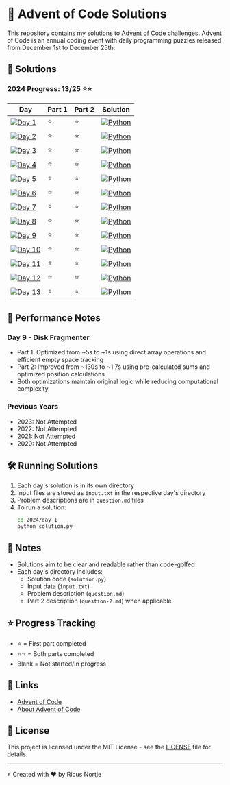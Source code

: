 # 🎄 Advent of Code Solutions

This repository contains my solutions to [Advent of Code](https://adventofcode.com/) challenges. Advent of Code is an annual coding event with daily programming puzzles released from December 1st to December 25th.

## 🚀 Solutions

### 2024 Progress: 13/25 ⭐⭐

| Day | Part 1 | Part 2 | Solution |
|-----|--------|--------|----------|
| [![Day 1](https://img.shields.io/badge/Day%201-Historian%20Hysteria-blue)](2024/day-1/question.md) | ⭐ | ⭐ | [![Python](https://img.shields.io/badge/Python-blue?logo=python&logoColor=white)](2024/day-1/solution.py) |
| [![Day 2](https://img.shields.io/badge/Day%202-Red--Nosed%20Reports-blue)](2024/day-2/question.md) | ⭐ | ⭐ | [![Python](https://img.shields.io/badge/Python-blue?logo=python&logoColor=white)](2024/day-2/solution.py) |
| [![Day 3](https://img.shields.io/badge/Day%203-Mull%20It%20Over-blue)](2024/day-3/question.md) | ⭐ | ⭐ | [![Python](https://img.shields.io/badge/Python-blue?logo=python&logoColor=white)](2024/day-3/solution.py) |
| [![Day 4](https://img.shields.io/badge/Day%204-Ceres%20Search-blue)](2024/day-4/question.md) | ⭐ | ⭐ | [![Python](https://img.shields.io/badge/Python-blue?logo=python&logoColor=white)](2024/day-4/solution.py) |
| [![Day 5](https://img.shields.io/badge/Day%205-Print%20Queue-blue)](2024/day-5/question.md) | ⭐ | ⭐ | [![Python](https://img.shields.io/badge/Python-blue?logo=python&logoColor=white)](2024/day-5/solution.py) |
| [![Day 6](https://img.shields.io/badge/Day%206-Guard%20Gallivant-blue)](2024/day-6/question.md) | ⭐ | ⭐ | [![Python](https://img.shields.io/badge/Python-blue?logo=python&logoColor=white)](2024/day-6/solution.py) |
| [![Day 7](https://img.shields.io/badge/Day%207-Bridge%20Repair-blue)](2024/day-7/question.md) | ⭐ | ⭐ | [![Python](https://img.shields.io/badge/Python-blue?logo=python&logoColor=white)](2024/day-7/solution.py) |
| [![Day 8](https://img.shields.io/badge/Day%208-Resonant%20Collinearity-blue)](2024/day-8/question.md) | ⭐ | ⭐ | [![Python](https://img.shields.io/badge/Python-blue?logo=python&logoColor=white)](2024/day-8/solution.py) |
| [![Day 9](https://img.shields.io/badge/Day%209-Disk%20Fragmenter-blue)](2024/day-9/question.md) | ⭐ | ⭐ | [![Python](https://img.shields.io/badge/Python-blue?logo=python&logoColor=white)](2024/day-9/solution.py) |
| [![Day 10](https://img.shields.io/badge/Day%2010-Hoof%20It-blue)](2024/day-10/question.md) | ⭐ | ⭐ | [![Python](https://img.shields.io/badge/Python-blue?logo=python&logoColor=white)](2024/day-10/solution.py) |
| [![Day 11](https://img.shields.io/badge/Day%2011-Plutonian%20Pebbles-blue)](2024/day-11/question.md) | ⭐ | ⭐ | [![Python](https://img.shields.io/badge/Python-blue?logo=python&logoColor=white)](2024/day-11/solution.py) |
| [![Day 12](https://img.shields.io/badge/Day%2012-Garden%20Groups-blue)](2024/day-12/question.md) | ⭐ | ⭐ | [![Python](https://img.shields.io/badge/Python-blue?logo=python&logoColor=white)](2024/day-12/solution.py) |
| [![Day 13](https://img.shields.io/badge/Day%2013-Claw%20Contraption-blue)](2024/day-13/question.md) | ⭐ | ⭐ | [![Python](https://img.shields.io/badge/Python-blue?logo=python&logoColor=white)](2024/day-13/solution.py) |

## 🚀 Performance Notes

### Day 9 - Disk Fragmenter
- Part 1: Optimized from ~5s to ~1s using direct array operations and efficient empty space tracking
- Part 2: Improved from ~130s to ~1.7s using pre-calculated sums and optimized position calculations
- Both optimizations maintain original logic while reducing computational complexity

### Previous Years
- 2023: Not Attempted
- 2022: Not Attempted
- 2021: Not Attempted
- 2020: Not Attempted

## 🛠️ Running Solutions

1. Each day's solution is in its own directory
2. Input files are stored as `input.txt` in the respective day's directory
3. Problem descriptions are in `question.md` files
4. To run a solution:
   ```bash
   cd 2024/day-1
   python solution.py
   ```

## 📝 Notes

- Solutions aim to be clear and readable rather than code-golfed
- Each day's directory includes:
  - Solution code (`solution.py`)
  - Input data (`input.txt`)
  - Problem description (`question.md`)
  - Part 2 description (`question-2.md`) when applicable

## ⭐ Progress Tracking

- ⭐ = First part completed
- ⭐⭐ = Both parts completed
- Blank = Not started/In progress

## 🔗 Links

- [Advent of Code](https://adventofcode.com/)
- [About Advent of Code](https://adventofcode.com/about)

## 📜 License

This project is licensed under the MIT License - see the [LICENSE](LICENSE) file for details.

---

⚡ Created with ❤️ by Ricus Nortje
